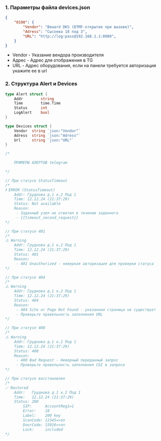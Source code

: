 ### 1. Параметры файла devices.json

```json
{
    "0190": {
        "Vendor": "Beward DKS (DTMF-открытие при вызове)",
        "Adress": "Сысоева 18 под 3",
        "URL": "http://log:pass@192.168.1.1:8080",
    }
}
```

* Vendor - Указание вендора производителя
* Адрес - Адрес для отображения в TG
* URL - Адрес оборудования, если на панели требуется авторизация укажите ее в url

### 2. Структура Alert и Devices

```go
type Alert struct {
	Addr		string
	Time 		time.Time
	Status		int
	LogAlert 	bool
}

type Devices struct {
	Vendor 	string `json:"Vendor"`
	Adress 	string `json:"Adress"`
	Url 	string `json:"URL"`
}

```

```go
/*

	ПРИМЕРЫ АЛЕРТОВ telegram

*/

// При статусе StatusTimeout
/*
❗ ERROR (StatusTimeout)
	Addr: Груднова д.1 к.2 Под 1
	Time: 12.12.24 (21:37:29)
	Status: Not available
	Reason: 
	 - Заданный узел не ответил в течении заданного 
	 - {{timeout_second_request}}
*/

// При статусе 401
/*
⚠️ Warning
	Addr: Груднова д.1 к.2 Под 1
	Time: 12.12.24 (21:37:29)
	Status: 401
	Reason: 
	 - 401 Unauthorized - неверная авторизация для проверки статуса
*/

// При статусе 404
/*
⚠️ Warning
	Addr: Груднова д.1 к.2 Под 1
	Time: 12.12.24 (21:37:29)
	Status: 404
	Reason:
	 - 404 Site or Page Not Found - указанная страница не существует
	 - Проверьте правельность заполнения URL
*/

// При статусе 400
/*
⚠️ Warning
	Addr: Груднова д.1 к.2 Под 1
	Time: 12.12.24 (21:37:29)
	Status: 400
	Reason:
	 - 400 Bad Request - Неверный переданный запрос
	 - Проверьте правельность заполнения CGI в запросе
*/

// При статусе восстановлен
/*
✅ Restored
	Addr:   Груднова д.1 к.2 Под 1
	Time:   12.12.24 (21:37:29)
	Status: 200
		SIP:      AccountReg1=1
		Error:    10
		Label:    200 key
		ScanCode: 12345=>on
		DoorCode: 15926=>on
		Lock:     included
*/
```
